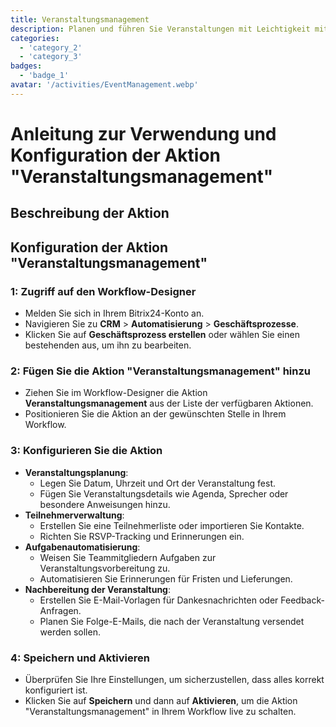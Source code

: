 ```yaml
---
title: Veranstaltungsmanagement
description: Planen und führen Sie Veranstaltungen mit Leichtigkeit mithilfe dedizierter Tools durch.
categories: 
  - 'category_2'
  - 'category_3'
badges: 
  - 'badge_1'
avatar: '/activities/EventManagement.webp'
---
```

# Anleitung zur Verwendung und Konfiguration der Aktion "Veranstaltungsmanagement"

## Beschreibung der Aktion

## **Konfiguration der Aktion "Veranstaltungsmanagement"**

### 1: Zugriff auf den Workflow-Designer
- Melden Sie sich in Ihrem Bitrix24-Konto an.
- Navigieren Sie zu **CRM** > **Automatisierung** > **Geschäftsprozesse**.
- Klicken Sie auf **Geschäftsprozess erstellen** oder wählen Sie einen bestehenden aus, um ihn zu bearbeiten.

### 2: Fügen Sie die Aktion "Veranstaltungsmanagement" hinzu
- Ziehen Sie im Workflow-Designer die Aktion **Veranstaltungsmanagement** aus der Liste der verfügbaren Aktionen.
- Positionieren Sie die Aktion an der gewünschten Stelle in Ihrem Workflow.

### 3: Konfigurieren Sie die Aktion
- **Veranstaltungsplanung**:
  - Legen Sie Datum, Uhrzeit und Ort der Veranstaltung fest.
  - Fügen Sie Veranstaltungsdetails wie Agenda, Sprecher oder besondere Anweisungen hinzu.
- **Teilnehmerverwaltung**:
  - Erstellen Sie eine Teilnehmerliste oder importieren Sie Kontakte.
  - Richten Sie RSVP-Tracking und Erinnerungen ein.
- **Aufgabenautomatisierung**:
  - Weisen Sie Teammitgliedern Aufgaben zur Veranstaltungsvorbereitung zu.
  - Automatisieren Sie Erinnerungen für Fristen und Lieferungen.
- **Nachbereitung der Veranstaltung**:
  - Erstellen Sie E-Mail-Vorlagen für Dankesnachrichten oder Feedback-Anfragen.
  - Planen Sie Folge-E-Mails, die nach der Veranstaltung versendet werden sollen.

### 4: Speichern und Aktivieren
- Überprüfen Sie Ihre Einstellungen, um sicherzustellen, dass alles korrekt konfiguriert ist.
- Klicken Sie auf **Speichern** und dann auf **Aktivieren**, um die Aktion "Veranstaltungsmanagement" in Ihrem Workflow live zu schalten.